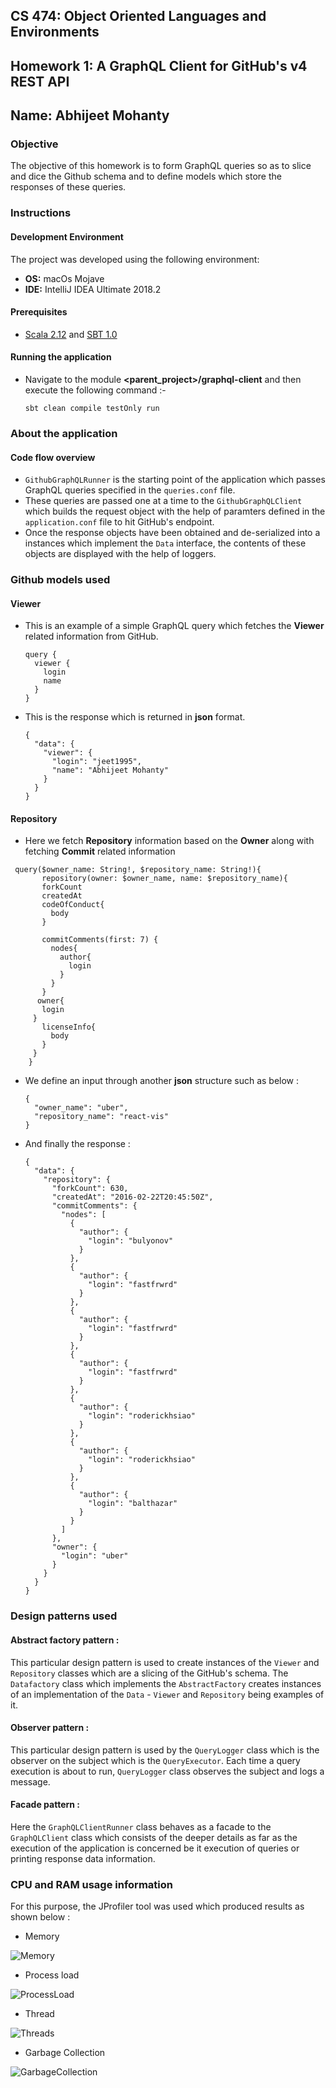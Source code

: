 ## CS 474: Object Oriented Languages and Environments
Homework 1: A GraphQL Client for GitHub's v4 REST API
---
Name: Abhijeet Mohanty
---
### Objective

The objective of this homework is to form GraphQL queries so as to 
slice and dice the Github schema and to define models which store the responses
of these queries. 

### Instructions

#### Development Environment

The project was developed using the following environment:

- **OS:** macOs Mojave 
- **IDE:** IntelliJ IDEA Ultimate 2018.2


#### Prerequisites

- [Scala 2.12](https://www.javahelps.com/2018/12/setup-scala-on-intellij-idea.html) and [SBT 1.0](https://medium.com/@mattroberts297/using-scala-sbt-and-intellij-idea-c05857daedbd)

#### Running the application

- Navigate to the module **<parent_project>/graphql-client**  and then execute the following command :-
    ```
    sbt clean compile testOnly run
    ```

### About the application

#### Code flow overview

- `GithubGraphQLRunner` is the starting point of the application which passes GraphQL queries specified
in the `queries.conf` file.
- These queries are passed one at a time to the `GithubGraphQLClient` which builds the request object with the 
help of paramters defined in the `application.conf` file to hit
GitHub's endpoint.
- Once the response objects have been obtained and de-serialized into a instances which implement the `Data` interface,
the contents of these objects are displayed with the help of loggers.


### Github models used

#### Viewer


- This is an example of a simple GraphQL query which fetches the **Viewer** related information from GitHub.

    ```
    query {
      viewer {
        login
        name
      }
    }
    ```
    
- This is the response which is returned in **json** format.
    
    ```
    {
      "data": {
        "viewer": {
          "login": "jeet1995",
          "name": "Abhijeet Mohanty"
        }
      }
    }
    ```
    
#### Repository

- Here we fetch **Repository** information based on the **Owner** along with fetching **Commit** related information
    
 ``` 
  query($owner_name: String!, $repository_name: String!){
    	repository(owner: $owner_name, name: $repository_name){
        forkCount
        createdAt
        codeOfConduct{
          body
        }
        
        commitComments(first: 7) {
          nodes{
            author{
              login
            }
          }
        }
       owner{
        login
      }
        licenseInfo{
          body
        }
      }
     }
  ```
    
- We define an input through another **json** structure such as below :
    
    ```
    {
      "owner_name": "uber",
      "repository_name": "react-vis"
    }
    ```
    
- And finally the response :
    
    ```
    {
      "data": {
        "repository": {
          "forkCount": 630,
          "createdAt": "2016-02-22T20:45:50Z",
          "commitComments": {
            "nodes": [
              {
                "author": {
                  "login": "bulyonov"
                }
              },
              {
                "author": {
                  "login": "fastfrwrd"
                }
              },
              {
                "author": {
                  "login": "fastfrwrd"
                }
              },
              {
                "author": {
                  "login": "fastfrwrd"
                }
              },
              {
                "author": {
                  "login": "roderickhsiao"
                }
              },
              {
                "author": {
                  "login": "roderickhsiao"
                }
              },
              {
                "author": {
                  "login": "balthazar"
                }
              }
            ]
          },
          "owner": {
            "login": "uber"
          }
        }
      }
    }
    ```
### Design patterns used

#### Abstract factory pattern : 

This particular design pattern is used to create instances of the `Viewer` and `Repository` classes which
are a slicing of the GitHub's schema. The `Datafactory` class which implements the `AbstractFactory` creates
instances of an implementation of the `Data` - `Viewer` and `Repository` being examples of it.

#### Observer pattern :

This particular design pattern is used by the `QueryLogger` class which is the observer on the subject which is 
the `QueryExecutor`. Each time a query execution is about to run, `QueryLogger` class observes the subject and 
logs a message. 

#### Facade pattern :

Here the `GraphQLClientRunner` class behaves as a facade to the `GraphQLClient` class which consists of the 
deeper details as far as the execution of the application is concerned be it execution of queries or 
printing response data information.

### CPU and RAM usage information

For this purpose, the JProfiler tool was used which produced results as shown below :


- Memory

![Memory](snapshots/Memory.png)

- Process load

![ProcessLoad](snapshots/ProcessLoad.png)

- Thread

![Threads](snapshots/Threads.png)

- Garbage Collection

![GarbageCollection](snapshots/GarbageCollection.png)
